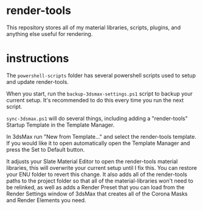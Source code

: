 # render-tools

This repository stores all of my material libraries, scripts, plugins, and anything else useful for rendering.

# instructions

The `powershell-scripts` folder has several powershell scripts used to setup and update render-tools.

When you start, run the `backup-3dsmax-settings.ps1` script to backup your current setup. It's recommended to do this every time you run the next script.

`sync-3dsmax.ps1` will do several things, including adding a "render-tools" Startup Template in the Template Manager. 

In 3dsMax run "New from Template..." and select the render-tools template. If you would like it to open automatically open the Template Manager and press the Set to Default button. 

It adjusts your Slate Material Editor to open the render-tools material libraries, this will overwrite your current setup until I fix this. You can restore your ENU folder to revert this change. It also adds all of the render-tools paths to the project folder so that all of the material-libraries won't need to be relinked, as well as adds a Render Preset that you can load from the Render Settings window of 3dsMax that creates all of the Corona Masks and Render Elements you need.
